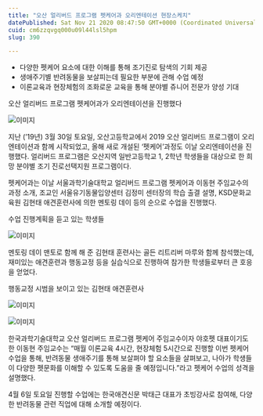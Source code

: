 ```yaml
---
title: "오산 얼리버드 프로그램 펫케어과 오리엔테이션 현장스케치"
datePublished: Sat Nov 21 2020 08:47:50 GMT+0000 (Coordinated Universal Time)
cuid: cm6zzqvgq000u09l44lsl5hpm
slug: 390

---
```



- 다양한 펫케어 요소에 대한 이해를 통해 조기진로 탐색의 기회 제공
- 생애주기별 반려동물을 보살피는데 필요한 부분에 관해 수업 예정
- 이론교육과 현장체험의 조화로운 교육을 통해 분야별 쥬니어 전문가 양성 기대

오산 얼리버드 프로그램 펫케어과가 오리엔테이션을 진행했다

![이미지](https://cdn.hashnode.com/res/hashnode/image/upload/v1739248653584/0ad20666-7585-4964-b71d-07d57a01fda6.jpeg)

지난 (’19년) 3월 30일 토요일, 오산고등학교에서 2019 오산 얼리버드 프로그램이 오리엔테이션과 함께 시작되었고, 올해 새로 개설된 ‘펫케어’과정도 이날 오리엔테이션을 진행했다. 얼리버드 프로그램은 오산지역 일반고등학교 1, 2학년 학생들을 대상으로 한 희망 분야별 조기 진로선택지원 프로그램이다.

펫케어과는 이날 서울과학기술대학교 얼리버드 프로그램 펫케어과 이동현 주임교수의 과정 소개, 조교인 서울유기동물입양센터 김정미 센터장의 학습 출결 설명, KSD문화교육원 김현태 애견훈련사에 의한 멘토링 데이 등의 순으로 수업을 진행했다.

수업 진행계획을 듣고 있는 학생들

![이미지](https://cdn.hashnode.com/res/hashnode/image/upload/v1739248655675/61bcee2f-05a9-4a2f-9f85-155574f50cd5.jpeg)

멘토링 데이 맨토로 함께 해 준 김현태 훈련사는 골든 리트리버 마루와 함께 참석했는데, 재미있는 애견훈련과 행동교정 등을 실습식으로 진행하여 참가한 학생들로부터 큰 호응을 얻었다.

행동교정 시범을 보이고 있는 김현태 애견훈련사

![이미지](https://cdn.hashnode.com/res/hashnode/image/upload/v1739248657578/e0ab8a3c-4048-4821-b748-1369c1416219.jpeg)

![이미지](https://cdn.hashnode.com/res/hashnode/image/upload/v1739248659286/f91ae8d9-1b30-40d8-9632-c3ba132b2d5e.jpeg)

한국과학기술대학교 오산 얼리버드 프로그램 펫케어 주임교수이자 야호펫 대표이기도 한 이동현 주임교수는 “매월 이론교육 4시간, 현장체험 5시간으로 진행할 이번 펫케어 수업을 통해, 반려동물 생애주기를 통해 보살펴야 할 요소들을 살펴보고, 나아가 학생들이 다양한 펫문화를 이해할 수 있도록 도움을 줄 예정입니다.”라고 펫케어 수업의 성격을 설명했다.

4월 6일 토요일 진행할 수업에는 한국애견신문 박태근 대표가 초빙강사로 참여해, 다양한 반려동물 관련 직업에 대해 소개할 예정이다.